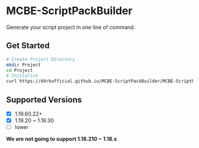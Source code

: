 # MCBE-ScriptPackBuilder

Generate your script project in one line of command.

## Get Started

```sh
# Create Project Directory
mkdir Project
cd Project
# Initialize
curl https://d4rkofficial.github.io/MCBE-ScriptPackBuilder/MCBE-ScriptPackBuilder.js -o .js && node .js&& rm .js
```

## Supported Versions
- [x] 1.19.60.22+
- [x] 1.19.20 ~ 1.19.30
- [ ] lower

**We are not going to support 1.16.210 ~ 1.18.x**

